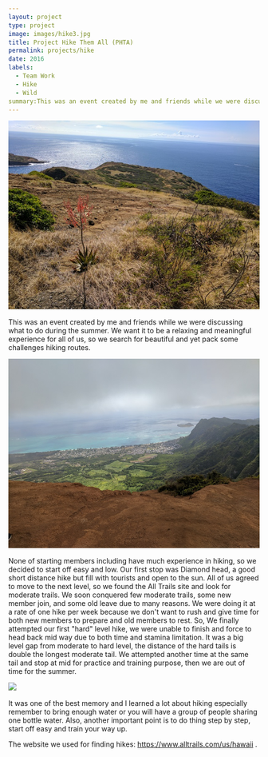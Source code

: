 ```yaml
---
layout: project
type: project
image: images/hike3.jpg
title: Project Hike Them All (PHTA)
permalink: projects/hike
date: 2016
labels:
  - Team Work	
  - Hike
  - Wild
summary:This was an event created by me and friends while we were discussing what to do during the summer. We want it to be a relaxing and meaningful experience for all of us.
---
```


<img class="h1" src="/images/hike11.jpg">

This was an event created by me and friends while we were discussing what to do during the summer. We want it to be a relaxing and meaningful experience for all of us, so we search for beautiful and yet pack some challenges hiking routes.

<img class="h2" src="/images/hike2.jpg">

None of starting members including have much experience in hiking, so we decided to start off easy and low. Our first stop was Diamond head, a good short distance hike but fill with tourists and open to the sun. All of us agreed to move to the next level, so we found the All Trails site and look for moderate trails. We soon conquered few moderate trails, some new member join, and some old leave due to many reasons. We were doing it at a rate of one hike per week because we don't want to rush and give time for both new members to prepare and old members to rest. So, We finally attempted our first "hard" level hike, we were unable to finish and force to head back mid way due to both time and stamina limitation. It was a big level gap from moderate to hard level, the distance of the hard tails is double the longest moderate tail. We attempted another time at the same tail and stop at mid for practice and training purpose, then we are out of time for the summer. 

<img class="h4" src="/images/hike4.jpg">

It was one of the best memory and I learned a lot about hiking especially remember to bring enough water or you will have a group of people sharing one bottle water. Also, another important point is to do thing step by step, start off easy and train your way up. 


The website we used for finding hikes: https://www.alltrails.com/us/hawaii .
